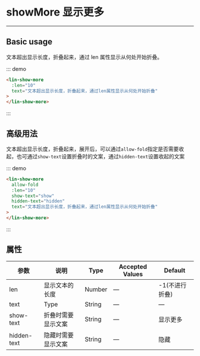 # showMore 显示更多

---

## Basic usage

文本超出显示长度，折叠起来，通过 len 属性显示从何处开始折叠。

<div class="demo-block">
  <lin-show-more :len='10' text='文本超出显示长度，折叠起来，通过len属性显示从何处开始折叠。'>
  </lin-show-more>
</div>

::: demo

```html
<lin-show-more
  :len="10"
  text="文本超出显示长度，折叠起来，通过len属性显示从何处开始折叠"
>
</lin-show-more>
```

:::

## 高级用法

文本超出显示长度，折叠起来，展开后，可以通过`allow-fold`指定是否需要收起，也可通过`show-text`设置折叠时的文案，通过`hidden-text`设置收起的文案

<div class="demo-block">
  <lin-show-more 
    allow-fold 
    show-text='show'
    hidden-text='hidden'
    :len='10' 
    text='文本超出显示长度，折叠起来，展开后，可以通过 allowFold 指定是否需要收起'>
  </lin-show-more>
</div>

::: demo

```html
<lin-show-more
  allow-fold
  :len="10"
  show-text="show"
  hidden-text="hidden"
  text="文本超出显示长度，折叠起来，通过len属性显示从何处开始折叠"
>
</lin-show-more>
```

:::

## 属性

| 参数        | 说明               | Type   | Accepted Values | Default         |
| ----------- | ------------------ | ------ | ------ | -------------- |
| len         | 显示文本的长度     | Number | —      | -1(不进行折叠) |
| text        | Type               | String | —      | —              |
| show-text   | 折叠时需要显示文案 | String | —      | 显示更多       |
| hidden-text | 隐藏时需要显示文案 | String | —      | 隐藏           |
